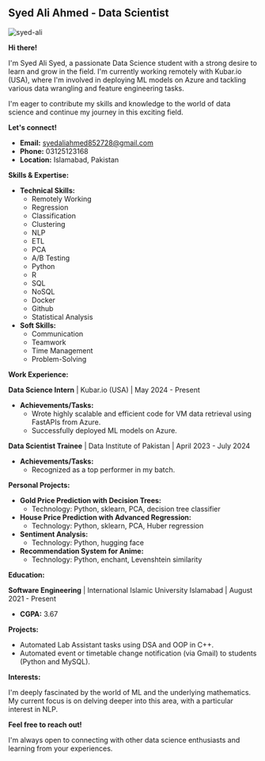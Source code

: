 ## Syed Ali Ahmed - Data Scientist
![syed-ali](https://github.com/oneAsad1/Online-Resume/assets/94337428/8a74ab1c-f92e-4479-a8ac-27070535664f)

**Hi there!**

I'm Syed Ali Syed, a passionate Data Science student with a strong desire to learn and grow in the field. I'm currently working remotely with Kubar.io (USA), where I'm involved in deploying ML models on Azure and tackling various data wrangling and feature engineering tasks.

I'm eager to contribute my skills and knowledge to the world of data science and continue my journey in this exciting field.

**Let's connect!**

* **Email:** syedaliahmed852728@gmail.com
* **Phone:** 03125123168
* **Location:** Islamabad, Pakistan

**Skills & Expertise:**

* **Technical Skills:**
    * Remotely Working
    * Regression
    * Classification
    * Clustering
    * NLP
    * ETL
    * PCA
    * A/B Testing
    * Python
    * R
    * SQL
    * NoSQL
    * Docker
    * Github
    * Statistical Analysis
* **Soft Skills:**
    * Communication
    * Teamwork
    * Time Management
    * Problem-Solving

**Work Experience:**

**Data Science Intern** | Kubar.io (USA) | May 2024 - Present

* **Achievements/Tasks:**
    * Wrote highly scalable and efficient code for VM data retrieval using FastAPIs from Azure.
    * Successfully deployed ML models on Azure.

**Data Scientist Trainee** | Data Institute of Pakistan | April 2023 - July 2024

* **Achievements/Tasks:**
    * Recognized as a top performer in my batch.

**Personal Projects:**

* **Gold Price Prediction with Decision Trees:**
    * Technology: Python, sklearn, PCA, decision tree classifier
* **House Price Prediction with Advanced Regression:**
    * Technology: Python, sklearn, PCA, Huber regression
* **Sentiment Analysis:**
    * Technology: Python, hugging face
* **Recommendation System for Anime:**
    * Technology: Python, enchant, Levenshtein similarity

**Education:**

**Software Engineering** | International Islamic University Islamabad | August 2021 - Present

* **CGPA:** 3.67

**Projects:**

* Automated Lab Assistant tasks using DSA and OOP in C++.
* Automated event or timetable change notification (via Gmail) to students (Python and MySQL).

**Interests:**

I'm deeply fascinated by the world of ML and the underlying mathematics. My current focus is on delving deeper into this area, with a particular interest in NLP.

**Feel free to reach out!**

I'm always open to connecting with other data science enthusiasts and learning from your experiences.
